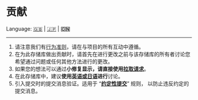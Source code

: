# 贡献

Language: [🇬🇧](./CONTRIBUTING.md) | [🇯🇵](./CONTRIBUTING.ja.md) | **🇨🇳**

---

1. 请注意我们有[行为准则](./CODE_OF_CONDUCT.zh.md)，请在与项目的所有互动中遵循。
2. 在为此存储库做出贡献时，请首先在进行更改之前与该存储库的所有者讨论您希望通过问题或任何其他方法进行的更改。
3. 如果您的想法可以通过**小修复显示，请直接使用[拉取请求](https://github.com/kurone-kito/awesome-bad-ui-ux/pulls)**。
4. 在此存储库中，建议**使用[英语或日语](https://translate.google.com/)进行**讨论。
5. 引入提交时的提交消息验证。适用于
   “**[约定性提交](https://www.conventionalcommits.org/zh/)**” 规则，
   以防止违反约定的提交消息。
